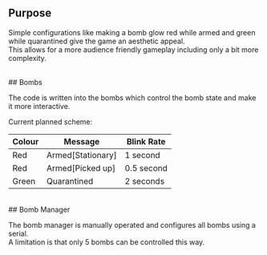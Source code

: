 ## Purpose

Simple configurations like making a bomb glow red while armed and green while quarantined give the game an aesthetic appeal.<br>
This allows for a more audience friendly gameplay including only a bit more complexity.

<br>
## Bombs

The code is written into the bombs which control the bomb state and make it more interactive.<br>

Current planned scheme:

|Colour|Message|Blink Rate|
|---|---|---|
|Red|Armed[Stationary]|1 second|
|Red|Armed[Picked up]|0.5 second|
|Green|Quarantined|2 seconds|

<br>
## Bomb Manager

The bomb manager is manually operated and configures all bombs using a serial.<br>
A limitation is that only 5 bombs can be controlled this way.